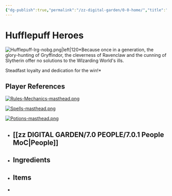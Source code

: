 ```yaml
---
{"dg-publish":true,"permalink":"/zz-digital-garden/0-0-home/","title":"Hufflepuff Heroes","tags":["gardenEntry"]}
---
```


# Hufflepuff Heroes
![Hufflepuff-lrg-nobg.png|left|120](/img/user/zz%20DIGITAL%20GARDEN/Images%20&%20Banners/Hufflepuff-lrg-nobg.png)*Because once in a generation, the glory-hunting of Gryffindor, the cleverness of Ravenclaw and the cunning of Slytherin offer no solutions to the WIzarding World's ills. 

Steadfast loyalty and dedication for the win!*



## Player References
[![Rules-Mechanics-masthead.png](/img/user/zz%20DIGITAL%20GARDEN/Images%20&%20Banners/Rules-Mechanics-masthead.png)](https://site-of-many-things.vercel.app/zz-digital-garden/1-0-2-0-rules/2-0-house-rules/2-1-house-rules-mo-c/)

[![Spells-masthead.png](/img/user/zz%20DIGITAL%20GARDEN/Images%20&%20Banners/Spells-masthead.png)](https://site-of-many-things.vercel.app/zz-digital-garden/3-0-spells/3-1-spells-moc/)

[![Potions-masthead.png](/img/user/zz%20DIGITAL%20GARDEN/Images%20&%20Banners/Potions-masthead.png)](https://site-of-many-things.vercel.app/zz-digital-garden/4-0-potions/4-1-potions-moc/)

- ## [[zz DIGITAL GARDEN/7.0 PEOPLE/7.0.1 People MoC\|People]]
- ## Ingredients
- ## Items
- 